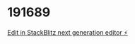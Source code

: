 # 191689

[Edit in StackBlitz next generation editor ⚡️](https://stackblitz.com/~/github.com/donaldnyingifa2/191689)